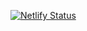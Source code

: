 [![Netlify Status](https://api.netlify.com/api/v1/badges/865433af-ead2-4383-bfa2-ef5aefba3df2/deploy-status)](https://app.netlify.com/sites/manishsah/deploys?branch=)
